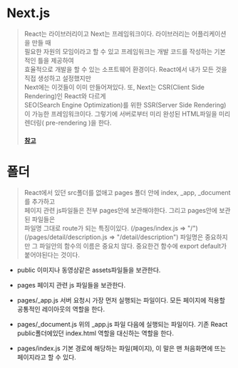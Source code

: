 # Next.js
> React는 라이브러리이고 Next는 프레임워크이다. 라이브러리는 어플리케이션을 만들 때  
> 필요한 자원의 모임이라고 할 수 있고 프레임워크는 개발 코드를 작성하는 기본적인 틀을 제공하여  
> 효율적으로 개발을 할 수 있는 소프트웨어 환경이다. React에서 내가 모든 것을 직접 생성하고 설정했지만  
> Next에는 이것들이 이미 만들어져있다. 또, Next는 CSR(Client Side Rendering)인 React와 다르게  
> SEO(Search Engine Optimization)를 위한 SSR(Server Side Rendering)이 가능한 프레임워크이다.
> 그렇기에 서버로부터 미리 완성된 HTML파일을 미리 렌더링( pre-rendering )을 한다.   
> #### [참고](/REACT/csr_ssr.md)

# 폴더
> React에서 있던 src폴더를 없애고 pages 폴더 안에 index, _app, _document를 추가하고  
> 페이지 관련 js파일들은 전부 pages안에 보관해야한다. 그리고 pages안에 보관된 파일들은  
> 파일명 그대로 route가 되는 특징이있다. (/pages/index.js => "/") (/pages/detail/description.js => "/detail/description")
> 파일명은 중요하지만 그 파일안의 함수의 이름은 중요치 않다. 중요한건 함수에 export default가 붙어야된다는 것이다.

* public
이미지나 동영상같은 assets파일들을 보관한다.

* pages
페이지 관련 js 파일들을 보관한다.

* pages/_app.js
서버 요청시 가장 먼저 실행되는 파일이다. 모든 페이지에 적용할 공통적인 레이아웃의 역할을 한다.

* pages/_document.js
위의 _app.js 파일 다음에 실행되는 파일이다. 기존 React public폴더에있던 index.html 역할을 대신하는 역할을 한다.  

* pages/index.js
기본 경로에 해당하는 파일(페이지), 이 말은 맨 처음화면에 뜨는 페이지라고 할 수 있다.
